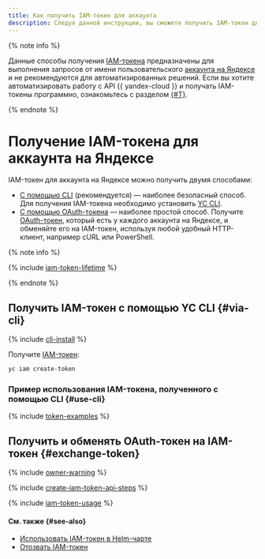 ```yaml
---
title: Как получить IAM-токен для аккаунта
description: Следуя данной инструкции, вы сможете получить IAM-токен для аккаунта.
---
```


{% note info %}

Данные способы получения [IAM-токена](../../concepts/authorization/iam-token.md) предназначены для выполнения запросов от имени пользовательского [аккаунта на Яндексе](../../concepts/users/accounts.md#passport) и не рекомендуются для автоматизированных решений. Если вы хотите автоматизировать работу с API {{ yandex-cloud }} и получать IAM-токены программно, ознакомьтесь с разделом [{#T}](create-for-sa.md).

{% endnote %}

# Получение IAM-токена для аккаунта на Яндексе

IAM-токен для аккаунта на Яндексе можно получить двумя способами:

* [С помощью CLI](#via-cli) (рекомендуется) — наиболее безопасный способ. Для получения IAM-токена необходимо установить [YC CLI](../../../cli/).
* [С помощью OAuth-токена](#exchange-token) — наиболее простой способ. Получите [OAuth-токен](../../concepts/authorization/oauth-token.md), который есть у каждого аккаунта на Яндексе, и обменяйте его на IAM-токен, используя любой удобный HTTP-клиент, например cURL или PowerShell.

{% note info %}

{% include [iam-token-lifetime](../../../_includes/iam-token-lifetime.md) %}

{% endnote %}


## Получить IAM-токен с помощью YC CLI {#via-cli}

{% include [cli-install](../../../_includes/cli-install.md) %}

Получите [IAM-токен](../../concepts/authorization/iam-token.md):

```bash
yc iam create-token
```

### Пример использования IAM-токена, полученного с помощью CLI {#use-cli}

{% include [token-examples](../../../_includes/iam/iam-token-usage-examples.md) %}


## Получить и обменять OAuth-токен на IAM-токен {#exchange-token}

{% include [owner-warning](../../../_includes/iam/owner-warning.md) %}

{% include [create-iam-token-api-steps](../../../_includes/iam/create-iam-token-api-steps.md) %}

{% include [iam-token-usage](../../../_includes/iam-token-usage.md) %}


#### См. также {#see-also}

* [Использовать IAM-токен в Helm-чарте](../../../container-registry/operations/helm-chart/helm-chart-push.md)
* [Отозвать IAM-токен](./revoke-iam-token.md)